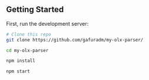 ## Getting Started

First, run the development server:

```bash
# Clone this repo
git clone https://github.com/gafuradm/my-olx-parser/

cd my-olx-parser

npm install

npm start
```
